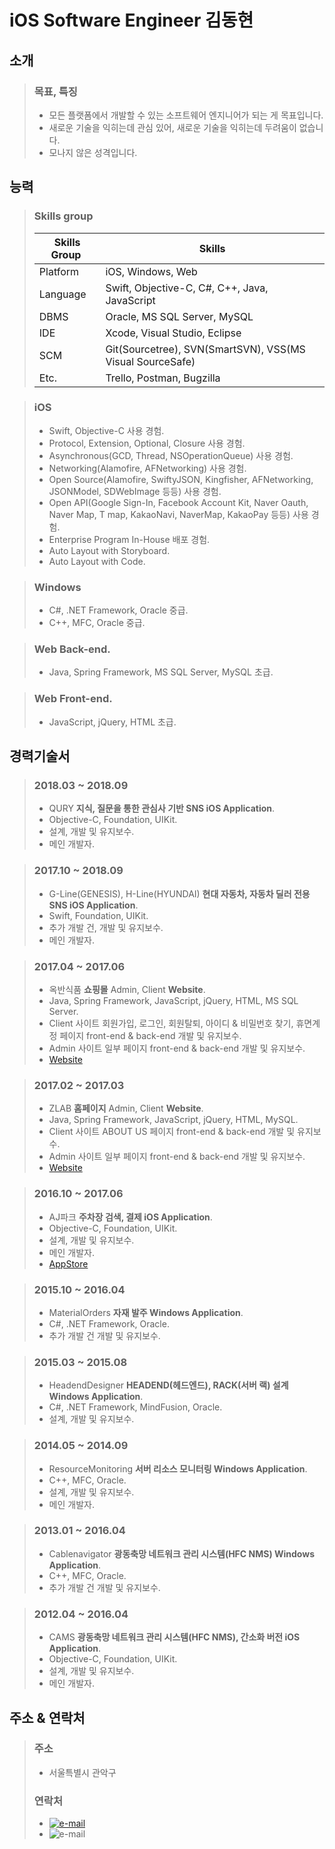 # iOS Software Engineer 김동현

## 소개
>### 목표, 특징
>- 모든 플랫폼에서 개발할 수 있는 소프트웨어 엔지니어가 되는 게 목표입니다.
>- 새로운 기술을 익히는데 관심 있어, 새로운 기술을 익히는데 두려움이 없습니다.
>- 모나지 않은 성격입니다.

## 능력
>### Skills group
>| Skills Group | Skills |
>| ------------- | ------------- |
>| Platform  | iOS, Windows, Web |
>| Language  | Swift, Objective-C, C#, C++, Java, JavaScript |
>| DBMS | Oracle, MS SQL Server, MySQL |
>| IDE | Xcode, Visual Studio, Eclipse |
>| SCM | Git(Sourcetree), SVN(SmartSVN), VSS(MS Visual SourceSafe) |
>| Etc. | Trello, Postman, Bugzilla |

>### iOS
>- Swift, Objective-C 사용 경험.
>- Protocol, Extension, Optional, Closure 사용 경험.
>- Asynchronous(GCD, Thread, NSOperationQueue) 사용 경험.
>- Networking(Alamofire, AFNetworking) 사용 경험.
>- Open Source(Alamofire, SwiftyJSON, Kingfisher, AFNetworking, JSONModel, SDWebImage 등등) 사용 경험.
>- Open API(Google Sign-In, Facebook Account Kit, Naver Oauth, Naver Map, T map, KakaoNavi, NaverMap, KakaoPay 등등) 사용 경험.
>- Enterprise Program In-House 배포 경험.
>- Auto Layout with Storyboard.
>- Auto Layout with Code.

>### Windows
>- C#, .NET Framework, Oracle 중급.
>- C++, MFC, Oracle 중급.

>### Web Back-end.
>- Java, Spring Framework, MS SQL Server, MySQL 초급.

>### Web Front-end.
>- JavaScript, jQuery, HTML 초급.

## 경력기술서
>### 2018.03 ~ 2018.09
>- QURY **지식, 질문을 통한 관심사 기반 SNS iOS Application**.
>- Objective-C, Foundation, UIKit.
>- 설계, 개발 및 유지보수.
>- 메인 개발자.

>### 2017.10 ~ 2018.09
>- G-Line(GENESIS), H-Line(HYUNDAI) **현대 자동차, 자동차 딜러 전용 SNS iOS Application**.
>- Swift, Foundation, UIKit.
>- 추가 개발 건, 개발 및 유지보수.
>- 메인 개발자.

>### 2017.04 ~ 2017.06
>- 옥반식품 **쇼핑몰** Admin, Client **Website**.
>- Java, Spring Framework, JavaScript, jQuery, HTML, MS SQL Server.
>- Client 사이트 회원가입, 로그인, 회원탈퇴, 아이디 & 비밀번호 찾기, 휴면계정 페이지 front-end & back-end 개발 및 유지보수.
>- Admin 사이트 일부 페이지 front-end & back-end 개발 및 유지보수.
>- [Website](https://m.okban.co.kr/m/)

>### 2017.02 ~ 2017.03
>- ZLAB **홈페이지** Admin, Client **Website**.
>- Java, Spring Framework, JavaScript, jQuery, HTML, MySQL.
>- Client 사이트 ABOUT US 페이지 front-end & back-end 개발 및 유지보수.
>- Admin 사이트 일부 페이지 front-end & back-end 개발 및 유지보수.
>- [Website](http://www.zlab.mobi/homepage/)

>### 2016.10 ~ 2017.06
>- AJ파크 **주차장 검색, 결제 iOS Application**.
>- Objective-C, Foundation, UIKit.
>- 설계, 개발 및 유지보수.
>- 메인 개발자.
>- [AppStore](https://itunes.apple.com/kr/app/aj%ED%8C%8C%ED%81%AC-%EC%A3%BC%EC%B0%A8%EC%9E%A5-%EC%9D%B4%EC%9A%A9%EA%B3%A0%EA%B0%9D-%EC%A3%BC%EC%B0%A8-%ED%95%A0%EC%9D%B8-%EC%A3%BC%EC%B0%A8-%ED%8F%AC%EC%9D%B8%ED%8A%B8-%ED%95%A0%EC%9D%B8/id1180899976?mt=8)

>### 2015.10 ~ 2016.04
>- MaterialOrders **자재 발주 Windows Application**.
>- C#, .NET Framework, Oracle.
>- 추가 개발 건 개발 및 유지보수.

>### 2015.03 ~ 2015.08
>- HeadendDesigner **HEADEND(헤드엔드), RACK(서버 랙) 설계 Windows Application**. 
>- C#, .NET Framework, MindFusion, Oracle.
>- 설계, 개발 및 유지보수.

>### 2014.05 ~ 2014.09
>- ResourceMonitoring **서버 리소스 모니터링 Windows Application**.
>- C++, MFC, Oracle.
>- 설계, 개발 및 유지보수.
>- 메인 개발자.

>### 2013.01 ~ 2016.04
>- Cablenavigator **광동축망 네트워크 관리 시스템(HFC NMS) Windows Application**. 
>- C++, MFC, Oracle.
>- 추가 개발 건 개발 및 유지보수.

>### 2012.04 ~ 2016.04
>- CAMS **광동축망 네트워크 관리 시스템(HFC NMS), 간소화 버전 iOS Application**.
>- Objective-C, Foundation, UIKit.
>- 설계, 개발 및 유지보수.
>- 메인 개발자.

## 주소 & 연락처
>### 주소
>- 서울특별시 관악구
>### 연락처
>- [![e-mail](https://img.shields.io/badge/email-eastsunshinee@gmail.com-blue.svg)](mailto:yo@yevgnenll.me)<br />
>- ![e-mail](https://img.shields.io/badge/phone-010--4788--1327-blue.svg)
